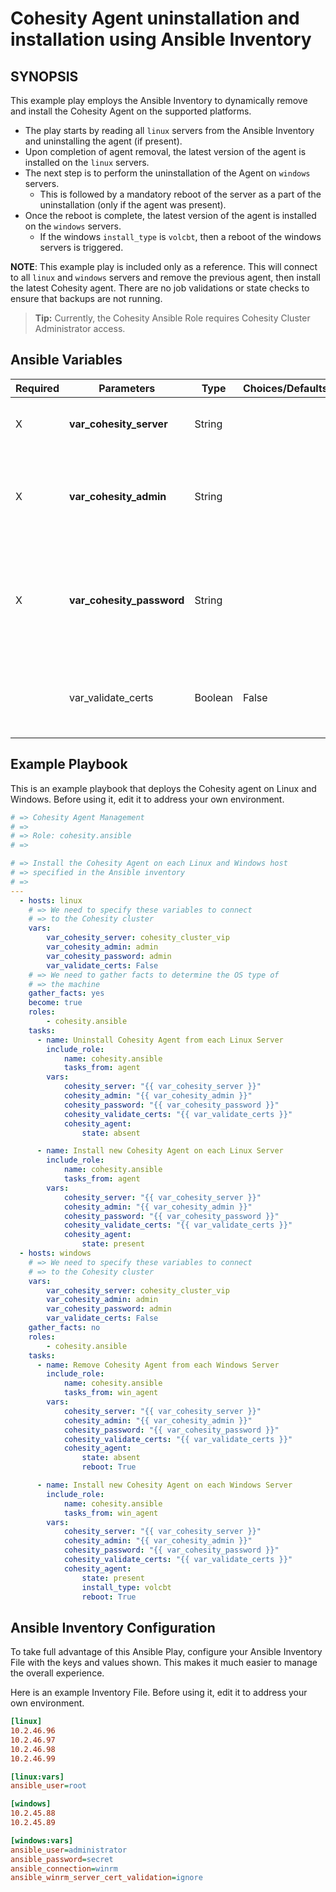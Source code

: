 # Cohesity Agent uninstallation and installation using Ansible Inventory

## SYNOPSIS
This example play employs the Ansible Inventory to dynamically remove and install the Cohesity Agent on the supported platforms.
- The play starts by reading all `linux` servers from the Ansible Inventory and uninstalling the agent (if present).
- Upon completion of agent removal, the latest version of the agent is installed on the `linux` servers.
- The next step is to perform the uninstallation of the Agent on `windows` servers.
  - This is followed by a mandatory reboot of the server as a part of the uninstallation (only if the agent was present).
- Once the reboot is complete, the latest version of the agent is installed on the `windows` servers.
  - If the windows `install_type` is `volcbt`, then a reboot of the windows servers is triggered.

**NOTE**: This example play is included only as a reference. This will connect to all `linux` and `windows` servers and remove the previous agent, then install the latest Cohesity agent. There are no job validations or state checks to ensure that backups are not running.

> **Tip:**  Currently, the Cohesity Ansible Role requires Cohesity Cluster Administrator access.

## Ansible Variables

| Required | Parameters | Type | Choices/Defaults | Comments |
| --- | --- | --- | --- | --- |
| X | **var_cohesity_server** | String | | IP or FQDN for the Cohesity cluster |
| X | **var_cohesity_admin** | String | | Username with which Ansible will connect to the Cohesity cluster |
| X | **var_cohesity_password** | String | | Password belonging to the selected Username.  This parameter is not logged. |
|   | var_validate_certs | Boolean | False | Switch that determines whether SSL Validation is enabled. |

## Example Playbook

This is an example playbook that deploys the Cohesity agent on Linux and Windows. Before using it, edit it to address your own environment.

```yaml
# => Cohesity Agent Management
# =>
# => Role: cohesity.ansible
# =>

# => Install the Cohesity Agent on each Linux and Windows host
# => specified in the Ansible inventory
# =>
---
  - hosts: linux
    # => We need to specify these variables to connect
    # => to the Cohesity cluster
    vars:
        var_cohesity_server: cohesity_cluster_vip
        var_cohesity_admin: admin
        var_cohesity_password: admin
        var_validate_certs: False
    # => We need to gather facts to determine the OS type of
    # => the machine
    gather_facts: yes
    become: true
    roles:
        - cohesity.ansible
    tasks:
      - name: Uninstall Cohesity Agent from each Linux Server
        include_role:
            name: cohesity.ansible
            tasks_from: agent
        vars:
            cohesity_server: "{{ var_cohesity_server }}"
            cohesity_admin: "{{ var_cohesity_admin }}"
            cohesity_password: "{{ var_cohesity_password }}"
            cohesity_validate_certs: "{{ var_validate_certs }}"
            cohesity_agent:
                state: absent

      - name: Install new Cohesity Agent on each Linux Server
        include_role:
            name: cohesity.ansible
            tasks_from: agent
        vars:
            cohesity_server: "{{ var_cohesity_server }}"
            cohesity_admin: "{{ var_cohesity_admin }}"
            cohesity_password: "{{ var_cohesity_password }}"
            cohesity_validate_certs: "{{ var_validate_certs }}"
            cohesity_agent:
                state: present
  - hosts: windows
    # => We need to specify these variables to connect
    # => to the Cohesity cluster
    vars:
        var_cohesity_server: cohesity_cluster_vip
        var_cohesity_admin: admin
        var_cohesity_password: admin
        var_validate_certs: False
    gather_facts: no
    roles:
        - cohesity.ansible
    tasks:
      - name: Remove Cohesity Agent from each Windows Server
        include_role:
            name: cohesity.ansible
            tasks_from: win_agent
        vars:
            cohesity_server: "{{ var_cohesity_server }}"
            cohesity_admin: "{{ var_cohesity_admin }}"
            cohesity_password: "{{ var_cohesity_password }}"
            cohesity_validate_certs: "{{ var_validate_certs }}"
            cohesity_agent:
                state: absent
                reboot: True

      - name: Install new Cohesity Agent on each Windows Server
        include_role:
            name: cohesity.ansible
            tasks_from: win_agent
        vars:
            cohesity_server: "{{ var_cohesity_server }}"
            cohesity_admin: "{{ var_cohesity_admin }}"
            cohesity_password: "{{ var_cohesity_password }}"
            cohesity_validate_certs: "{{ var_validate_certs }}"
            cohesity_agent:
                state: present
                install_type: volcbt
                reboot: True
```

## Ansible Inventory Configuration

To take full advantage of this Ansible Play, configure your Ansible Inventory File with the keys and values shown. This makes it much easier to manage the overall experience.

Here is an example Inventory File. Before using it, edit it to address your own environment.
```ini
[linux]
10.2.46.96
10.2.46.97
10.2.46.98
10.2.46.99

[linux:vars]
ansible_user=root

[windows]
10.2.45.88
10.2.45.89

[windows:vars]
ansible_user=administrator
ansible_password=secret
ansible_connection=winrm
ansible_winrm_server_cert_validation=ignore
```
